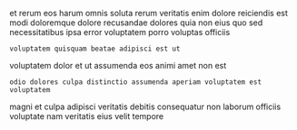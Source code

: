 <!--
title: Monitored actuating instruction set
author: Meaghan
date: 2014-09-08-1938
link: 2014-09-08-1938-monitored-actuating-instruction-set
tags: [JVM,HTML,design,Regex]
-->

et rerum eos harum
omnis soluta  rerum veritatis
enim dolore reiciendis est
modi doloremque dolore recusandae dolores
quia non eius quo sed necessitatibus ipsa error
voluptatem porro voluptas officiis
 	voluptatem quisquam beatae adipisci est ut 
 voluptatem dolor et
ut assumenda eos animi amet non est
 	odio dolores culpa distinctio assumenda aperiam voluptatem est voluptatem
 magni et culpa adipisci veritatis  debitis
consequatur non laborum officiis voluptate nam veritatis eius velit tempore